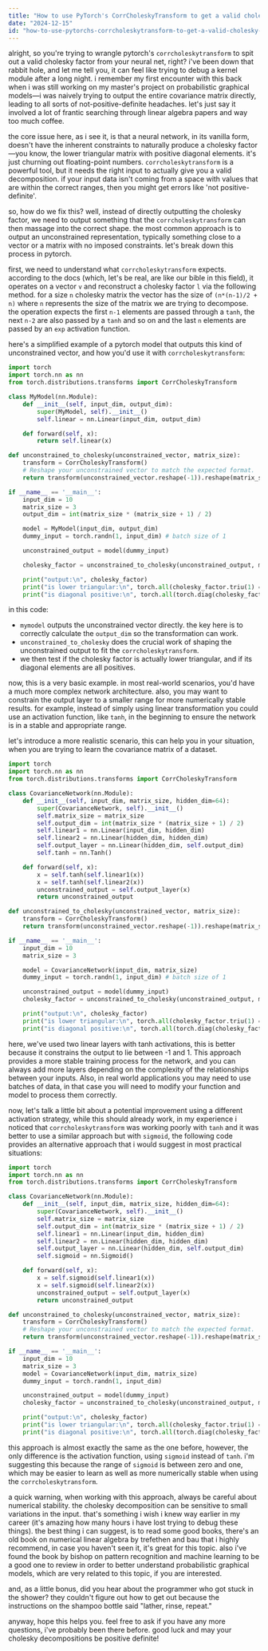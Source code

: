 ```yaml
---
title: "How to use PyTorch's CorrCholeskyTransform to get a valid cholesky factor as neural network output?"
date: "2024-12-15"
id: "how-to-use-pytorchs-corrcholeskytransform-to-get-a-valid-cholesky-factor-as-neural-network-output"
---
```


alright, so you're trying to wrangle pytorch's `corrcholeskytransform` to spit out a valid cholesky factor from your neural net, right? i've been down that rabbit hole, and let me tell you, it can feel like trying to debug a kernel module after a long night. i remember my first encounter with this back when i was still working on my master's project on probabilistic graphical models—i was naively trying to output the entire covariance matrix directly, leading to all sorts of not-positive-definite headaches. let's just say it involved a lot of frantic searching through linear algebra papers and way too much coffee.

the core issue here, as i see it, is that a neural network, in its vanilla form, doesn't have the inherent constraints to naturally produce a cholesky factor—you know, the lower triangular matrix with positive diagonal elements. it's just churning out floating-point numbers. `corrcholeskytransform` is a powerful tool, but it needs the right input to actually give you a valid decomposition. if your input data isn't coming from a space with values that are within the correct ranges, then you might get errors like 'not positive-definite'.

so, how do we fix this? well, instead of directly outputting the cholesky factor, we need to output something that the `corrcholeskytransform` can then massage into the correct shape. the most common approach is to output an unconstrained representation, typically something close to a vector or a matrix with no imposed constraints. let's break down this process in pytorch.

first, we need to understand what `corrcholeskytransform` expects. according to the docs (which, let's be real, are like our bible in this field), it operates on a vector `v` and reconstruct a cholesky factor `l` via the following method. for a size `n` cholesky matrix the vector has the size of `(n*(n-1)/2 + n)` where `n` represents the size of the matrix we are trying to decompose. the operation expects the first `n-1` elements are passed through a `tanh`, the next `n-2` are also passed by a `tanh` and so on and the last `n` elements are passed by an `exp` activation function.

here's a simplified example of a pytorch model that outputs this kind of unconstrained vector, and how you'd use it with `corrcholeskytransform`:

```python
import torch
import torch.nn as nn
from torch.distributions.transforms import CorrCholeskyTransform

class MyModel(nn.Module):
    def __init__(self, input_dim, output_dim):
        super(MyModel, self).__init__()
        self.linear = nn.Linear(input_dim, output_dim)

    def forward(self, x):
        return self.linear(x)

def unconstrained_to_cholesky(unconstrained_vector, matrix_size):
    transform = CorrCholeskyTransform()
    # Reshape your unconstrained vector to match the expected format.
    return transform(unconstrained_vector.reshape(-1)).reshape(matrix_size, matrix_size)

if __name__ == '__main__':
    input_dim = 10
    matrix_size = 3
    output_dim = int(matrix_size * (matrix_size + 1) / 2)

    model = MyModel(input_dim, output_dim)
    dummy_input = torch.randn(1, input_dim) # batch size of 1

    unconstrained_output = model(dummy_input)

    cholesky_factor = unconstrained_to_cholesky(unconstrained_output, matrix_size)

    print("output:\n", cholesky_factor)
    print("is lower triangular:\n", torch.all(cholesky_factor.triu(1) == 0))
    print("is diagonal positive:\n", torch.all(torch.diag(cholesky_factor)>0))
```

in this code:

*   `mymodel` outputs the unconstrained vector directly. the key here is to correctly calculate the `output_dim` so the transformation can work.
*   `unconstrained_to_cholesky` does the crucial work of shaping the unconstrained output to fit the `corrcholeskytransform`.
*   we then test if the cholesky factor is actually lower triangular, and if its diagonal elements are all positives.

now, this is a very basic example. in most real-world scenarios, you'd have a much more complex network architecture. also, you may want to constrain the output layer to a smaller range for more numerically stable results. for example, instead of simply using linear transformation you could use an activation function, like `tanh`, in the beginning to ensure the network is in a stable and appropriate range.

let's introduce a more realistic scenario, this can help you in your situation, when you are trying to learn the covariance matrix of a dataset.

```python
import torch
import torch.nn as nn
from torch.distributions.transforms import CorrCholeskyTransform

class CovarianceNetwork(nn.Module):
    def __init__(self, input_dim, matrix_size, hidden_dim=64):
        super(CovarianceNetwork, self).__init__()
        self.matrix_size = matrix_size
        self.output_dim = int(matrix_size * (matrix_size + 1) / 2)
        self.linear1 = nn.Linear(input_dim, hidden_dim)
        self.linear2 = nn.Linear(hidden_dim, hidden_dim)
        self.output_layer = nn.Linear(hidden_dim, self.output_dim)
        self.tanh = nn.Tanh()

    def forward(self, x):
        x = self.tanh(self.linear1(x))
        x = self.tanh(self.linear2(x))
        unconstrained_output = self.output_layer(x)
        return unconstrained_output

def unconstrained_to_cholesky(unconstrained_vector, matrix_size):
    transform = CorrCholeskyTransform()
    return transform(unconstrained_vector.reshape(-1)).reshape(matrix_size, matrix_size)

if __name__ == '__main__':
    input_dim = 10
    matrix_size = 3

    model = CovarianceNetwork(input_dim, matrix_size)
    dummy_input = torch.randn(1, input_dim) # batch size of 1

    unconstrained_output = model(dummy_input)
    cholesky_factor = unconstrained_to_cholesky(unconstrained_output, matrix_size)

    print("output:\n", cholesky_factor)
    print("is lower triangular:\n", torch.all(cholesky_factor.triu(1) == 0))
    print("is diagonal positive:\n", torch.all(torch.diag(cholesky_factor)>0))
```

here, we've used two linear layers with tanh activations, this is better because it constrains the output to lie between -1 and 1. This approach provides a more stable training process for the network, and you can always add more layers depending on the complexity of the relationships between your inputs. Also, in real world applications you may need to use batches of data, in that case you will need to modify your function and model to process them correctly.

now, let's talk a little bit about a potential improvement using a different activation strategy, while this should already work, in my experience i noticed that `corrcholeskytransform` was working poorly with `tanh` and it was better to use a similar approach but with `sigmoid`, the following code provides an alternative approach that i would suggest in most practical situations:

```python
import torch
import torch.nn as nn
from torch.distributions.transforms import CorrCholeskyTransform

class CovarianceNetwork(nn.Module):
    def __init__(self, input_dim, matrix_size, hidden_dim=64):
        super(CovarianceNetwork, self).__init__()
        self.matrix_size = matrix_size
        self.output_dim = int(matrix_size * (matrix_size + 1) / 2)
        self.linear1 = nn.Linear(input_dim, hidden_dim)
        self.linear2 = nn.Linear(hidden_dim, hidden_dim)
        self.output_layer = nn.Linear(hidden_dim, self.output_dim)
        self.sigmoid = nn.Sigmoid()

    def forward(self, x):
        x = self.sigmoid(self.linear1(x))
        x = self.sigmoid(self.linear2(x))
        unconstrained_output = self.output_layer(x)
        return unconstrained_output

def unconstrained_to_cholesky(unconstrained_vector, matrix_size):
    transform = CorrCholeskyTransform()
    # Reshape your unconstrained vector to match the expected format.
    return transform(unconstrained_vector.reshape(-1)).reshape(matrix_size, matrix_size)

if __name__ == '__main__':
    input_dim = 10
    matrix_size = 3
    model = CovarianceNetwork(input_dim, matrix_size)
    dummy_input = torch.randn(1, input_dim)

    unconstrained_output = model(dummy_input)
    cholesky_factor = unconstrained_to_cholesky(unconstrained_output, matrix_size)

    print("output:\n", cholesky_factor)
    print("is lower triangular:\n", torch.all(cholesky_factor.triu(1) == 0))
    print("is diagonal positive:\n", torch.all(torch.diag(cholesky_factor)>0))
```

this approach is almost exactly the same as the one before, however, the only difference is the activation function, using `sigmoid` instead of `tanh`. i'm suggesting this because the range of `sigmoid` is between zero and one, which may be easier to learn as well as more numerically stable when using the `corrcholeskytransform`.

a quick warning, when working with this approach, always be careful about numerical stability. the cholesky decomposition can be sensitive to small variations in the input. that's something i wish i knew way earlier in my career (it's amazing how many hours i have lost trying to debug these things). the best thing i can suggest, is to read some good books, there's an old book on numerical linear algebra by trefethen and bau that i highly recommend, in case you haven't seen it, it's great for this topic. also i've found the book by bishop on pattern recognition and machine learning to be a good one to review in order to better understand probabilistic graphical models, which are very related to this topic, if you are interested.

and, as a little bonus, did you hear about the programmer who got stuck in the shower? they couldn't figure out how to get out because the instructions on the shampoo bottle said "lather, rinse, repeat."

anyway, hope this helps you. feel free to ask if you have any more questions, i've probably been there before. good luck and may your cholesky decompositions be positive definite!

